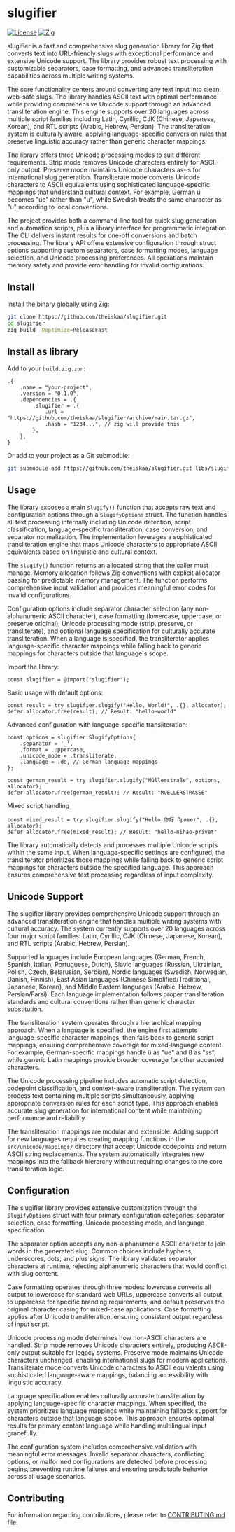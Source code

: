 # slugifier

<p align="center">

[![License](https://img.shields.io/badge/license-MIT-blue.svg)](LICENSE)
[![Zig](https://img.shields.io/badge/zig-0.13-orange.svg)](https://ziglang.org/)

</p>

slugifier is a fast and comprehensive slug generation library for Zig that converts text into URL-friendly slugs with exceptional performance and extensive Unicode support. The library provides robust text processing with customizable separators, case formatting, and advanced transliteration capabilities across multiple writing systems.

The core functionality centers around converting any text input into clean, web-safe slugs. The library handles ASCII text with optimal performance while providing comprehensive Unicode support through an advanced transliteration engine. This engine supports over 20 languages across multiple script families including Latin, Cyrillic, CJK (Chinese, Japanese, Korean), and RTL scripts (Arabic, Hebrew, Persian). The transliteration system is culturally aware, applying language-specific conversion rules that preserve linguistic accuracy rather than generic character mappings.

The library offers three Unicode processing modes to suit different requirements. Strip mode removes Unicode characters entirely for ASCII-only output. Preserve mode maintains Unicode characters as-is for international slug generation. Transliterate mode converts Unicode characters to ASCII equivalents using sophisticated language-specific mappings that understand cultural context. For example, German ü becomes "ue" rather than "u", while Swedish treats the same character as "u" according to local conventions.

The project provides both a command-line tool for quick slug generation and automation scripts, plus a library interface for programmatic integration. The CLI delivers instant results for one-off conversions and batch processing. The library API offers extensive configuration through struct options supporting custom separators, case formatting modes, language selection, and Unicode processing preferences. All operations maintain memory safety and provide error handling for invalid configurations.

## Install

Install the binary globally using Zig:

```bash
git clone https://github.com/theiskaa/slugifier.git
cd slugifier
zig build -Doptimize=ReleaseFast
```

## Install as library

Add to your `build.zig.zon`:

```zig
.{
    .name = "your-project",
    .version = "0.1.0",
    .dependencies = .{
        .slugifier = .{
            .url = "https://github.com/theiskaa/slugifier/archive/main.tar.gz",
            .hash = "1234...", // zig will provide this
        },
    },
}
```

Or add to your project as a Git submodule:

```bash
git submodule add https://github.com/theiskaa/slugifier.git libs/slugifier
```

## Usage
The library exposes a main `slugify()` function that accepts raw text and configuration options through a `SlugifyOptions` struct. The function handles all text processing internally including Unicode detection, script classification, language-specific transliteration, case conversion, and separator normalization. The implementation leverages a sophisticated transliteration engine that maps Unicode characters to appropriate ASCII equivalents based on linguistic and cultural context.

The `slugify()` function returns an allocated string that the caller must manage. Memory allocation follows Zig conventions with explicit allocator passing for predictable memory management. The function performs comprehensive input validation and provides meaningful error codes for invalid configurations.

Configuration options include separator character selection (any non-alphanumeric ASCII character), case formatting (lowercase, uppercase, or preserve original), Unicode processing mode (strip, preserve, or transliterate), and optional language specification for culturally accurate transliteration. When a language is specified, the transliterator applies language-specific character mappings while falling back to generic mappings for characters outside that language's scope.

Import the library:
```zig
const slugifier = @import("slugifier");
```
Basic usage with default options:
```zig
const result = try slugifier.slugify("Hello, World!", .{}, allocator);
defer allocator.free(result); // Result: "hello-world"
```
Advanced configuration with language-specific transliteration:
```zig
const options = slugifier.SlugifyOptions{
    .separator = '_',
    .format = .uppercase,
    .unicode_mode = .transliterate,
    .language = .de, // German language mappings
};

const german_result = try slugifier.slugify("Müllerstraße", options, allocator);
defer allocator.free(german_result); // Result: "MUELLERSTRASSE"
```

Mixed script handling
```zig
const mixed_result = try slugifier.slugify("Hello 你好 Привет", .{}, allocator);
defer allocator.free(mixed_result); // Result: "hello-nihao-privet"
```

The library automatically detects and processes multiple Unicode scripts within the same input. When language-specific settings are configured, the transliterator prioritizes those mappings while falling back to generic script mappings for characters outside the specified language. This approach ensures comprehensive text processing regardless of input complexity.

## Unicode Support

The slugifier library provides comprehensive Unicode support through an advanced transliteration engine that handles multiple writing systems with cultural accuracy. The system currently supports over 20 languages across four major script families: Latin, Cyrillic, CJK (Chinese, Japanese, Korean), and RTL scripts (Arabic, Hebrew, Persian).

Supported languages include European languages (German, French, Spanish, Italian, Portuguese, Dutch), Slavic languages (Russian, Ukrainian, Polish, Czech, Belarusian, Serbian), Nordic languages (Swedish, Norwegian, Danish, Finnish), East Asian languages (Chinese Simplified/Traditional, Japanese, Korean), and Middle Eastern languages (Arabic, Hebrew, Persian/Farsi). Each language implementation follows proper transliteration standards and cultural conventions rather than generic character substitution.

The transliteration system operates through a hierarchical mapping approach. When a language is specified, the engine first attempts language-specific character mappings, then falls back to generic script mappings, ensuring comprehensive coverage for mixed-language content. For example, German-specific mappings handle ü as "ue" and ß as "ss", while generic Latin mappings provide broader coverage for other accented characters.

The Unicode processing pipeline includes automatic script detection, codepoint classification, and context-aware transliteration. The system can process text containing multiple scripts simultaneously, applying appropriate conversion rules for each script type. This approach enables accurate slug generation for international content while maintaining performance and reliability.

The transliteration mappings are modular and extensible. Adding support for new languages requires creating mapping functions in the `src/unicode/mappings/` directory that accept Unicode codepoints and return ASCII string replacements. The system automatically integrates new mappings into the fallback hierarchy without requiring changes to the core transliteration logic.

## Configuration

The slugifier library provides extensive customization through the `SlugifyOptions` struct with four primary configuration categories: separator selection, case formatting, Unicode processing mode, and language specification.

The separator option accepts any non-alphanumeric ASCII character to join words in the generated slug. Common choices include hyphens, underscores, dots, and plus signs. The library validates separator characters at runtime, rejecting alphanumeric characters that would conflict with slug content.

Case formatting operates through three modes: lowercase converts all output to lowercase for standard web URLs, uppercase converts all output to uppercase for specific branding requirements, and default preserves the original character casing for mixed-case applications. Case formatting applies after Unicode transliteration, ensuring consistent output regardless of input script.

Unicode processing mode determines how non-ASCII characters are handled. Strip mode removes Unicode characters entirely, producing ASCII-only output suitable for legacy systems. Preserve mode maintains Unicode characters unchanged, enabling international slugs for modern applications. Transliterate mode converts Unicode characters to ASCII equivalents using sophisticated language-aware mappings, balancing accessibility with linguistic accuracy.

Language specification enables culturally accurate transliteration by applying language-specific character mappings. When specified, the system prioritizes language mappings while maintaining fallback support for characters outside that language scope. This approach ensures optimal results for primary content language while handling multilingual input gracefully.

The configuration system includes comprehensive validation with meaningful error messages. Invalid separator characters, conflicting options, or malformed configurations are detected before processing begins, preventing runtime failures and ensuring predictable behavior across all usage scenarios.

## Contributing
For information regarding contributions, please refer to [CONTRIBUTING.md](CONTRIBUTING.md) file.
